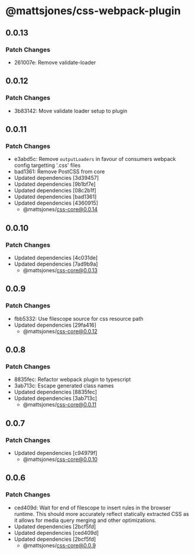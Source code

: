 # @mattsjones/css-webpack-plugin

## 0.0.13

### Patch Changes

- 261007e: Remove validate-loader

## 0.0.12

### Patch Changes

- 3b83142: Move validate loader setup to plugin

## 0.0.11

### Patch Changes

- e3abd5c: Remove `outputLoaders` in favour of consumers webpack config targetting '.css' files
- bad1361: Remove PostCSS from core
- Updated dependencies [3d39457]
- Updated dependencies [9b1bf7e]
- Updated dependencies [08c2b1f]
- Updated dependencies [bad1361]
- Updated dependencies [4360915]
  - @mattsjones/css-core@0.0.14

## 0.0.10

### Patch Changes

- Updated dependencies [4c031de]
- Updated dependencies [7ad9b9a]
  - @mattsjones/css-core@0.0.13

## 0.0.9

### Patch Changes

- fbb5332: Use filescope source for css resource path
- Updated dependencies [29fa416]
  - @mattsjones/css-core@0.0.12

## 0.0.8

### Patch Changes

- 8835fec: Refactor webpack plugin to typescript
- 3ab713c: Escape generated class names
- Updated dependencies [8835fec]
- Updated dependencies [3ab713c]
  - @mattsjones/css-core@0.0.11

## 0.0.7

### Patch Changes

- Updated dependencies [c94979f]
  - @mattsjones/css-core@0.0.10

## 0.0.6

### Patch Changes

- ced409d: Wait for end of filescope to insert rules in the browser runtime. This should more accurately reflect statically extracted CSS as it allows for media query merging and other optimizations.
- Updated dependencies [2bcf5fd]
- Updated dependencies [ced409d]
- Updated dependencies [2bcf5fd]
  - @mattsjones/css-core@0.0.9
